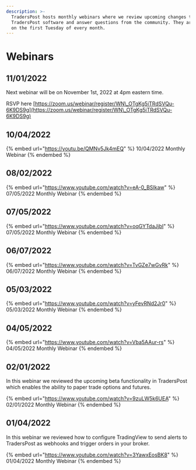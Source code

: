 ```yaml
---
description: >-
  TradersPost hosts monthly webinars where we review upcoming changes to the
  TradersPost software and answer questions from the community. They are hosted
  on the first Tuesday of every month.
---
```


# Webinars

## 11/01/2022

Next webinar will be on November 1st, 2022 at 4pm eastern time.

RSVP here [https://zoom.us/webinar/register/WN\_OTgKg5iTRdSVQu-6K9DS9g](https://zoom.us/webinar/register/WN\_OTgKg5iTRdSVQu-6K9DS9g)

## 10/04/2022

{% embed url="https://youtu.be/QMNv5Jk4mEQ" %}
10/04/2022 Monthly Webinar
{% endembed %}

## 08/02/2022

{% embed url="https://www.youtube.com/watch?v=eA-0_BSIkaw" %}
07/05/2022 Monthly Webinar
{% endembed %}

## 07/05/2022

{% embed url="https://www.youtube.com/watch?v=oqGYTdaJjbI" %}
07/05/2022 Monthly Webinar
{% endembed %}

## 06/07/2022

{% embed url="https://www.youtube.com/watch?v=TvGZe7wGvRk" %}
06/07/2022 Monthly Webinar
{% endembed %}

## 05/03/2022

{% embed url="https://www.youtube.com/watch?v=yFevRNd2Jr0" %}
05/03/2022 Monthly Webinar
{% endembed %}

## 04/05/2022

{% embed url="https://www.youtube.com/watch?v=Vba5AAur-rs" %}
04/05/2022 Monthly Webinar
{% endembed %}

## 02/01/2022

In this webinar we reviewed the upcoming beta functionality in TradersPost which enables the ability to paper trade options and futures.

{% embed url="https://www.youtube.com/watch?v=9zuLW5k6UEA" %}
02/01/2022 Monthly Webinar
{% endembed %}

## 01/04/2022

In this webinar we reviewed how to configure TradingView to send alerts to TradersPost as webhooks and trigger orders in your broker.

{% embed url="https://www.youtube.com/watch?v=3YawxEosBK8" %}
01/04/2022 Monthly Webinar
{% endembed %}

